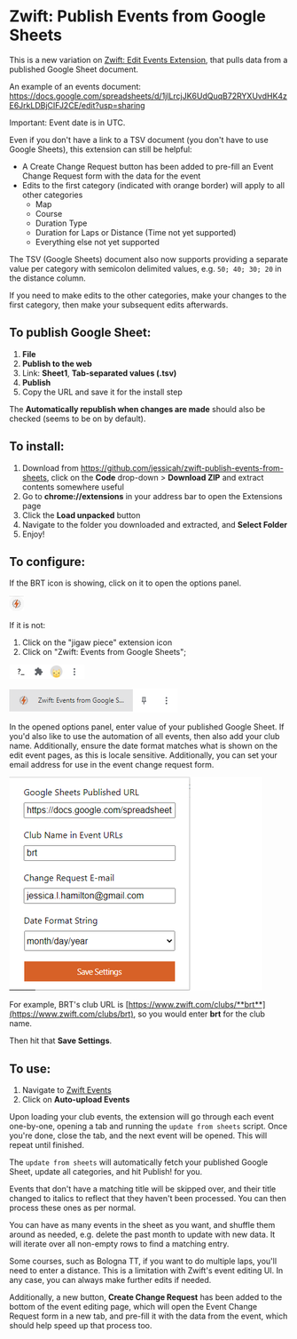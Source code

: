 # Zwift: Publish Events from Google Sheets

This is a new variation on [Zwift: Edit Events Extension](https://github.com/jessicah/zwift-edit-events-extensions), that pulls data from a published Google Sheet document.

An example of an events document: https://docs.google.com/spreadsheets/d/1jlLrcjJK6UdQuqB72RYXUvdHK4zE6JrkLDBjCIFJ2CE/edit?usp=sharing

Important: Event date is in UTC.

Even if you don't have a link to a TSV document (you don't have to use Google Sheets), this extension can still be helpful:

- A Create Change Request button has been added to pre-fill an Event Change Request form with the data for the event
- Edits to the first category (indicated with orange border) will apply to all other categories
  - Map
  - Course
  - Duration Type
  - Duration for Laps or Distance (Time not yet supported)
  - Everything else not yet supported

The TSV (Google Sheets) document also now supports providing a separate value per category with semicolon delimited values, e.g.
`50; 40; 30; 20` in the distance column.

If you need to make edits to the other categories, make your changes to the first category, then make your subsequent edits afterwards.

## To publish Google Sheet:

1. **File**
2. **Publish to the web**
3. Link: **Sheet1**, **Tab-separated values (.tsv)**
4. **Publish**
5. Copy the URL and save it for the install step

The **Automatically republish when changes are made** should also be checked (seems to be on by default).

## To install:

1. Download from https://github.com/jessicah/zwift-publish-events-from-sheets, click on the **Code** drop-down > **Download ZIP** and extract contents somewhere useful
4. Go to **chrome://extensions** in your address bar to open the Extensions page
5. Click the **Load unpacked** button
6. Navigate to the folder you downloaded and extracted, and **Select Folder**
7. Enjoy!

## To configure:

If the BRT icon is showing, click on it to open the options panel.

![BRT Icon](assets/brt-icon-in-toolbar.png)

If it is not:
   1. Click on the "jigaw piece" extension icon
   2. Click on "Zwift: Events from Google Sheets";

![Jigsaw Piece Icon](assets/jigsaw-piece-icon.png)

![Extension in Menu](assets/the-extension-in-menu.png)

In the opened options panel, enter value of your published Google Sheet. If you'd also like to use the automation of all events, then also add your club name. Additionally, ensure the date format matches what is shown on the edit event pages, as this is locale sensitive. Additionally, you can set your
email address for use in the event change request form.

![Extension Options Menu](assets/options-open.png)

For example, BRT's club URL is [https://www.zwift.com/clubs/**brt**](https://www.zwift.com/clubs/brt), so you
would enter **brt** for the club name.

Then hit that **Save Settings**.

## To use:

1. Navigate to [Zwift Events](https://www.zwift.com/events/)
2. Click on **Auto-upload Events**

Upon loading your club events, the extension will go through each event one-by-one, opening a tab and running the `update from sheets`
script. Once you're done, close the tab, and the next event will be opened. This will repeat until finished.

The `update from sheets` will automatically fetch your published Google Sheet, update all categories, and hit Publish! for you.

Events that don't have a matching title will be skipped over, and their title changed to italics to reflect that they haven't been processed. You
can then process these ones as per normal.

You can have as many events in the sheet as you want, and shuffle them around as needed, e.g. delete the past month to update with new data. It will iterate over all non-empty rows to find a matching entry.

Some courses, such as Bologna TT, if you want to do multiple laps, you'll need to enter a distance. This is a limitation with Zwift's event editing UI. In any case, you can always make further edits if needed.

Additionally, a new button, **Create Change Request** has been added to the bottom of the event editing page, which will open the
Event Change Request form in a new tab, and pre-fill it with the data from the event, which should help speed up that process too.